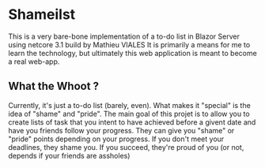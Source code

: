 # Shameilst
This is a very bare-bone implementation of a to-do list in Blazor Server using netcore 3.1 build by Mathieu VIALES
It is primarily a means for me to learn the technology, but ultimately this web application is meant to become a real web-app.

## What the Whoot ?
Currently, it's just a to-do list (barely, even). What makes it "special" is the idea of "shame" and "pride". The main goal of this projet is to allow you to create lists of task that you intent to have achieved before a givent date and have you friends follow your progress. They can give you "shame" or "pride" points depending on your progress. If you don't meet your deadlines, they shame you. If you succeed, they're proud of you (or not, depends if your friends are assholes)
